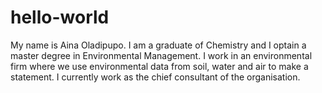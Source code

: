# hello-world
My name is Aina Oladipupo. I am a graduate of Chemistry and I optain a master degree in Environmental Management. I work in an environmental firm where we use environmental data from soil, water and air to make a statement. I currently work as the chief consultant of the organisation.

